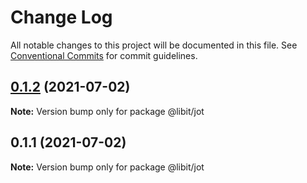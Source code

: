 # Change Log

All notable changes to this project will be documented in this file.
See [Conventional Commits](https://conventionalcommits.org) for commit guidelines.

## [0.1.2](https://gitr.net/mindary/libit/compare/@libit/jot@0.1.1...@libit/jot@0.1.2) (2021-07-02)

**Note:** Version bump only for package @libit/jot





## 0.1.1 (2021-07-02)

**Note:** Version bump only for package @libit/jot
